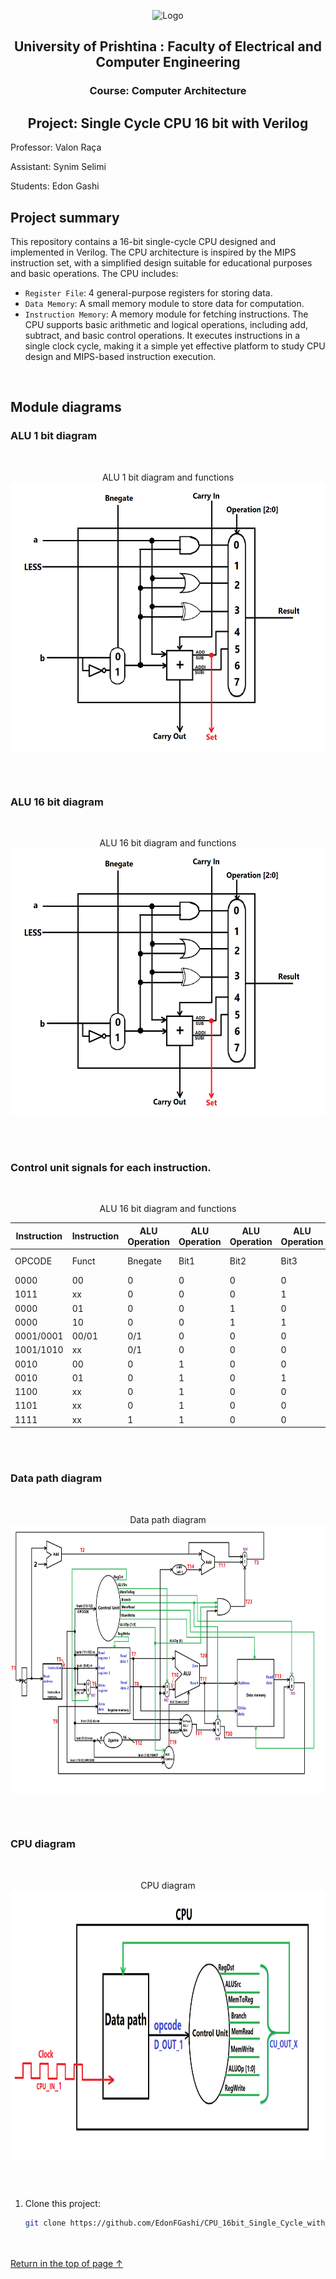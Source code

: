 <p align="center">
  <a>
    <img src="UP logo.png" alt="Logo" height="100">
  </a>

<h2 align="center">University of Prishtina : Faculty of Electrical and Computer Engineering</h2>
<h3 align="center">Course: Computer Architecture</h3>
<h2 align="center">Project: Single Cycle CPU 16 bit with Verilog</h2>
<p align="left">Professor: Valon Raça</p>
<p align="left">Assistant: Synim Selimi</p>

<p align="left">Students: Edon Gashi</p>


## Project summary

This repository contains a 16-bit single-cycle CPU designed and implemented in Verilog. The CPU architecture is inspired by the MIPS instruction set, with a simplified design suitable for educational purposes and basic operations. The CPU includes:

 - `Register File`: 4 general-purpose registers for storing data.
 - `Data Memory`: A small memory module to store data for computation.
 - `Instruction Memory`: A memory module for fetching instructions.
The CPU supports basic arithmetic and logical operations, including add, subtract, and basic control operations. It executes instructions in a single clock cycle, making it a simple yet effective platform to study CPU design and MIPS-based instruction execution.
<br>

 
 
## Module diagrams

  ### ALU 1 bit diagram
<br>
<p align="center"> ALU 1 bit diagram and functions
  <br>
<a>
    <img src="alu1bit.png" alt="ALU 1 bit" height="430" align="center">
  </a>
  </p>
<br><br>

  ### ALU 16 bit diagram
  <br>
<p align="center"> ALU 16 bit diagram and functions
  <br>
<a>
    <img src="alu1bit.png" alt="ALU 16 bit" height="430" align="center">
  </a>
  </p>
<br><br>

  ### Control unit signals for each instruction.
  <br>
<p align="center"> ALU 16 bit diagram and functions
  </p>
  
| Instruction|Instruction|ALU Operation|ALU Operation|ALU Operation|ALU Operation| .          |Control Unit|Control Unit|Control Unit|Control Unit|Control Unit|Control Unit|Control Unit|Control Unit|
|---------------|------------------|----------------|---------|------|------|------------|--------|---------|-----------|-----------|----------|-----------|--------|--------|
| OPCODE        | Funct            | Bnegate        | Bit1    | Bit2 | Bit3 | OPERATION  | RegDst | ALU Src | Mem toReg | Reg Write | Mem Read | Mem Write | ALU Op | Branch |
| 0000          | 00               | 0              | 0       | 0    | 0    | AND        | 1      | 0       | 0         | 1         | 0        | 0         | 10     | 0      |
| 1011          | xx               | 0              | 0       | 0    | 1    | SLTI       | 0      | 1       | 0         | 1         | 0        | 0         | 11     | 0      |
| 0000          | 01               | 0              | 0       | 1    | 0    | OR         | 1      | 0       | 0         | 1         | 0        | 0         | 10     | 0      |
| 0000          | 10               | 0              | 0       | 1    | 1    | XOR        | 1      | 0       | 0         | 1         | 0        | 0         | 10     | 0      |
| 0001/0001     | 00/01            | 0/1            | 0       | 0    | 0    | ADD/SUB    | 1/1    | 0/0     | 0/0       | 1/1       | 0/0      | 0/0       | 10/10  | 0/0    |
| 1001/1010     | xx               | 0/1            | 0       | 0    | 0    | ADDI/SUBI  | 0/0    | 1/1     | 0/0       | 1/1       | 0/0      | 0/0       | 11/11  | 0/0    |
| 0010          | 00               | 0              | 1       | 0    | 0    | SLL        | 1      | x       | 0         | 1         | 0        | 0         | 10     | 1      |
| 0010          | 01               | 0              | 1       | 0    | 1    | SRA        | 1      | x       | 0         | 1         | 0        | 0         | 10     | 1      |
| 1100          | xx               | 0              | 1       | 0    | 0    | LW         | 0      | 1       | 1         | 1         | 1        | 0         | 00     | 0      |
| 1101          | xx               | 0              | 1       | 0    | 0    | SW         | x      | 1       | 0         | 0         | 0        | 1         | 00     | 0      |
| 1111          | xx               | 1              | 1       | 0    | 0    | BEQ        | 0      | 0       | 0         | 0         | 0        | 0         | 01     | 1      |

<br>
<br>


 ### Data path diagram
<br>
<p align="center"> Data path diagram
  <br>
<a>
    <img src="dataPath.png" alt="Data Path" height="430" align="center">
  </a>
  </p>
<br><br>

 ### CPU diagram
<br>
<p align="center"> CPU diagram
  <br>
<a>
    <img src="cpu.png" alt="CPU" height="430" align="center">
  </a>
  </p>
<br><br>


1. Clone this project:
   ```bash
   git clone https://github.com/EdonFGashi/CPU_16bit_Single_Cycle_with_Verilog.git
<br><br>
   <a href="#top">Return in the top of page ↑</a>
